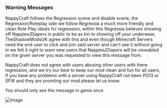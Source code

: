 ### Warning Messages
NappyCraft follows the Regression scene and disable scene, the Regression/Roleplay side we follow Regressia a much more friendly 
and clean Role Play ideals for regression, within this Regressia believes showing off Nappies/Diapers in public to be as kin to 
showing off your underwear, TheShadowModsUK agree with this and even though Minecraft Servers need the end user to click and join
said server and can't see it without going in we felt it right to warn new users that Nappies/Diapers will be viewabled on the 
given server you was requested to view this message from.

NappyCraft does not agree with users abusing other users with there regression, and we try our best to keep our mod clean and fun
for all users, If you have any problems with a server using NappyCraft not been PG13 or SFW and they are promting our mod please let
us know.

You should only see the message in game once

![image](https://github.com/TheShadowModsUK/NappyCraftLinks/assets/90859294/6927cecc-ffc1-4c4d-9d36-db279da1d748)
